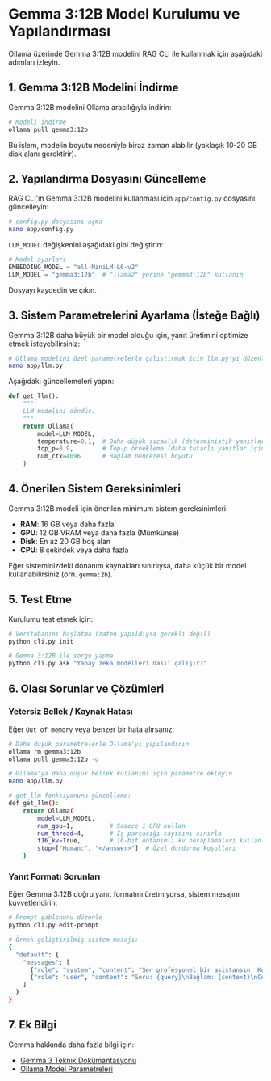 # Gemma 3:12B Model Kurulumu ve Yapılandırması

Ollama üzerinde Gemma 3:12B modelini RAG CLI ile kullanmak için aşağıdaki adımları izleyin.

## 1. Gemma 3:12B Modelini İndirme

Gemma 3:12B modelini Ollama aracılığıyla indirin:

```bash
# Modeli indirme
ollama pull gemma3:12b
```

Bu işlem, modelin boyutu nedeniyle biraz zaman alabilir (yaklaşık 10-20 GB disk alanı gerektirir).

## 2. Yapılandırma Dosyasını Güncelleme

RAG CLI'ın Gemma 3:12B modelini kullanması için `app/config.py` dosyasını güncelleyin:

```bash
# config.py dosyasını açma
nano app/config.py
```

`LLM_MODEL` değişkenini aşağıdaki gibi değiştirin:

```python
# Model ayarları
EMBEDDING_MODEL = "all-MiniLM-L6-v2"
LLM_MODEL = "gemma3:12b"  # "llama2" yerine "gemma3:12b" kullanın
```

Dosyayı kaydedin ve çıkın.

## 3. Sistem Parametrelerini Ayarlama (İsteğe Bağlı)

Gemma 3:12B daha büyük bir model olduğu için, yanıt üretimini optimize etmek isteyebilirsiniz:

```bash
# Ollama modelini özel parametrelerle çalıştırmak için llm.py'yi düzenleyin
nano app/llm.py
```

Aşağıdaki güncellemeleri yapın:

```python
def get_llm():
    """
    LLM modelini döndür.
    """
    return Ollama(
        model=LLM_MODEL,
        temperature=0.1,  # Daha düşük sıcaklık (deterministik yanıtlar için)
        top_p=0.9,        # Top-p örnekleme (daha tutarlı yanıtlar için)
        num_ctx=4096      # Bağlam penceresi boyutu
    )
```

## 4. Önerilen Sistem Gereksinimleri

Gemma 3:12B modeli için önerilen minimum sistem gereksinimleri:

- **RAM**: 16 GB veya daha fazla
- **GPU**: 12 GB VRAM veya daha fazla (Mümkünse)
- **Disk**: En az 20 GB boş alan
- **CPU**: 8 çekirdek veya daha fazla

Eğer sisteminizdeki donanım kaynakları sınırlıysa, daha küçük bir model kullanabilirsiniz (örn. `gemma:2b`).

## 5. Test Etme

Kurulumu test etmek için:

```bash
# Veritabanını başlatma (zaten yapıldıysa gerekli değil)
python cli.py init

# Gemma 3:12B ile sorgu yapma
python cli.py ask "Yapay zeka modelleri nasıl çalışır?"
```

## 6. Olası Sorunlar ve Çözümleri

### Yetersiz Bellek / Kaynak Hatası

Eğer `Out of memory` veya benzer bir hata alırsanız:

```bash
# Daha düşük parametrelerle Ollama'yı yapılandırın
ollama rm gemma3:12b
ollama pull gemma3:12b -q

# Ollama'ya daha düşük bellek kullanımı için parametre ekleyin
nano app/llm.py

# get_llm fonksiyonunu güncelleme:
def get_llm():
    return Ollama(
        model=LLM_MODEL,
        num_gpu=1,          # Sadece 1 GPU kullan
        num_thread=4,       # İş parçacığı sayısını sınırla
        f16_kv=True,        # 16-bit öntanımlı kv hesaplamaları kullan
        stop=["Human:", "</answer>"]  # Özel durdurma koşulları
    )
```

### Yanıt Formatı Sorunları

Eğer Gemma 3:12B doğru yanıt formatını üretmiyorsa, sistem mesajını kuvvetlendirin:

```bash
# Prompt şablonunu düzenle
python cli.py edit-prompt

# Örnek geliştirilmiş sistem mesajı:
{
  "default": {
    "messages": [
      {"role": "system", "content": "Sen profesyonel bir asistansın. Kullanıcının sorgusunu sadece verilen bağlam bilgilerini kullanarak yanıtla. Eğer verilen bağlamda bilgi yoksa, 'Bu konuda yeterli bilgim yok' de. Yanıtını yapılandırılmış ve bilgilendirici şekilde ver."},
      {"role": "user", "content": "Soru: {query}\nBağlam: {context}\nCevap:"}
    ]
  }
}
```

## 7. Ek Bilgi

Gemma hakkında daha fazla bilgi için:
- [Gemma 3 Teknik Dokümantasyonu](https://ai.google.dev/gemma/)
- [Ollama Model Parametreleri](https://github.com/ollama/ollama/blob/main/docs/modelfile.md)
